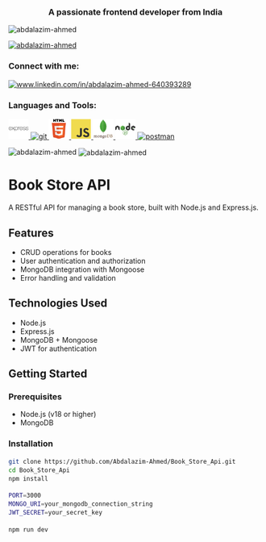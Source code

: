 <h3 align="center">A passionate frontend developer from India</h3>

<p align="left"> <img src="https://komarev.com/ghpvc/?username=abdalazim-ahmed&label=Profile%20views&color=0e75b6&style=flat" alt="abdalazim-ahmed" /> </p>

<p align="left"> <a href="https://github.com/ryo-ma/github-profile-trophy"><img src="https://github-profile-trophy.vercel.app/?username=abdalazim-ahmed" alt="abdalazim-ahmed" /></a> </p>

<h3 align="left">Connect with me:</h3>
<p align="left">
<a href="https://linkedin.com/in/www.linkedin.com/in/abdalazim-ahmed-640393289" target="blank"><img align="center" src="https://raw.githubusercontent.com/rahuldkjain/github-profile-readme-generator/master/src/images/icons/Social/linked-in-alt.svg" alt="www.linkedin.com/in/abdalazim-ahmed-640393289" height="30" width="40" /></a>
</p>

<h3 align="left">Languages and Tools:</h3>
<p align="left"> <a href="https://expressjs.com" target="_blank" rel="noreferrer"> <img src="https://raw.githubusercontent.com/devicons/devicon/master/icons/express/express-original-wordmark.svg" alt="express" width="40" height="40"/> </a> <a href="https://git-scm.com/" target="_blank" rel="noreferrer"> <img src="https://www.vectorlogo.zone/logos/git-scm/git-scm-icon.svg" alt="git" width="40" height="40"/> </a> <a href="https://www.w3.org/html/" target="_blank" rel="noreferrer"> <img src="https://raw.githubusercontent.com/devicons/devicon/master/icons/html5/html5-original-wordmark.svg" alt="html5" width="40" height="40"/> </a> <a href="https://developer.mozilla.org/en-US/docs/Web/JavaScript" target="_blank" rel="noreferrer"> <img src="https://raw.githubusercontent.com/devicons/devicon/master/icons/javascript/javascript-original.svg" alt="javascript" width="40" height="40"/> </a> <a href="https://www.mongodb.com/" target="_blank" rel="noreferrer"> <img src="https://raw.githubusercontent.com/devicons/devicon/master/icons/mongodb/mongodb-original-wordmark.svg" alt="mongodb" width="40" height="40"/> </a> <a href="https://nodejs.org" target="_blank" rel="noreferrer"> <img src="https://raw.githubusercontent.com/devicons/devicon/master/icons/nodejs/nodejs-original-wordmark.svg" alt="nodejs" width="40" height="40"/> </a> <a href="https://postman.com" target="_blank" rel="noreferrer"> <img src="https://www.vectorlogo.zone/logos/getpostman/getpostman-icon.svg" alt="postman" width="40" height="40"/> </a> </p>

<p><img align="left" src="https://github-readme-stats.vercel.app/api/top-langs?username=abdalazim-ahmed&show_icons=true&locale=en&layout=compact" alt="abdalazim-ahmed" /></p>

<p>&nbsp;<img align="center" src="https://github-readme-stats.vercel.app/api?username=abdalazim-ahmed&show_icons=true&locale=en" alt="abdalazim-ahmed" /></p>


# Book Store API

A RESTful API for managing a book store, built with Node.js and Express.js.

## Features

- CRUD operations for books
- User authentication and authorization
- MongoDB integration with Mongoose
- Error handling and validation

## Technologies Used

- Node.js
- Express.js
- MongoDB + Mongoose
- JWT for authentication

## Getting Started

### Prerequisites

- Node.js (v18 or higher)
- MongoDB

### Installation

```bash
git clone https://github.com/Abdalazim-Ahmed/Book_Store_Api.git
cd Book_Store_Api
npm install

PORT=3000
MONGO_URI=your_mongodb_connection_string
JWT_SECRET=your_secret_key

npm run dev
